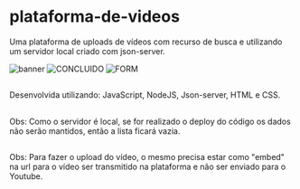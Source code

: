 # plataforma-de-videos

Uma plataforma de uploads de vídeos com recurso de busca e utilizando um servidor local criado com json-server.

![banner](https://user-images.githubusercontent.com/42097591/223419183-528c8fee-b8ab-44a5-8fb6-80852b1f4892.png)
![CONCLUIDO](https://user-images.githubusercontent.com/42097591/223419185-bfe6f6f0-a679-4798-b604-5df8214c3342.png)
![FORM](https://user-images.githubusercontent.com/42097591/223419188-5946e5d6-3b1d-42dc-9c0e-b53c6bba284f.png)
##
Desenvolvida utilizando: JavaScript, NodeJS, Json-server, HTML e CSS.
##
Obs: Como o servidor é local, se for realizado o deploy do código os dados não serão mantidos, então a lista ficará vazia.
##
Obs: Para fazer o upload do vídeo, o mesmo precisa estar como "embed" na url para o vídeo ser transmitido na plataforma e não ser enviado para o Youtube.
